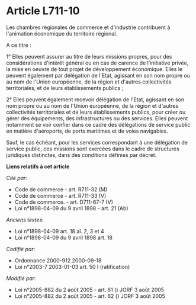 # Article L711-10

Les chambres régionales de commerce et d'industrie contribuent à l'animation économique du territoire régional.

A ce titre :

1° Elles peuvent assurer au titre de leurs missions propres, pour des considérations d'intérêt général ou en cas de carence
de l'initiative privée, la mise en oeuvre de tout projet de développement économique. Elles le peuvent également par
délégation de l'Etat, agissant en son nom propre ou au nom de l'Union européenne, de la région et d'autres collectivités
territoriales, et de leurs établissements publics ;

2° Elles peuvent également recevoir délégation de l'Etat, agissant en son nom propre ou au nom de l'Union européenne, de la
région et d'autres collectivités territoriales et de leurs établissements publics, pour créer ou gérer des équipements, des
infrastructures ou des services. Elles peuvent notamment se voir confier dans ce cadre des délégations de service public en
matière d'aéroports, de ports maritimes et de voies navigables.

Sauf, le cas échéant, pour les services correspondant à une délégation de service public, ces missions sont exercées dans le
cadre de structures juridiques distinctes, dans des conditions définies par décret.

**Liens relatifs à cet article**

_Cité par_:

  - Code de commerce - art. R711-32 (M)
  - Code de commerce - art. R711-33 (V)
  - Code de commerce. - art. D711-67-7 (V)
  - Loi n°1898-04-09 du 9 avril 1898 - art. 21 (Ab)

_Anciens textes_:

  - Loi n°1898-04-09 art. 18 al. 2, 3 et 4
  - Loi n°1898-04-09 du 9 avril 1898 art. 18

_Codifié par_:

  - Ordonnance 2000-912 2000-09-18
  - Loi n°2003-7 2003-01-03 art. 50 I (ratification)

_Modifié par_:

  - Loi n°2005-882 du 2 août 2005 - art. 61 () JORF 3 août 2005
  - Loi n°2005-882 du 2 août 2005 - art. 62 () JORF 3 août 2005
